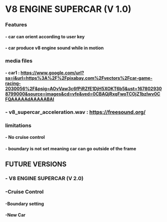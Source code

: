 # V8 ENGINE SUPERCAR (V 1.0)



### Features
####    - car can orient according to user key
####    - car produce v8 engine sound while in motion

### media files
#### - car1 : https://www.google.com/url?sa=i&url=https%3A%2F%2Fpixabay.com%2Fvectors%2Fcar-game-racing-2030056%2F&psig=AOvVaw3c6fPiRZfE1DjH5XOKT6b5&ust=1678029308799000&source=images&cd=vfe&ved=0CBAQjRxqFwoTCOjZ1bzIwv0CFQAAAAAdAAAAABAI
      
###  - v8_supercar_acceleration.wav : https://freesound.org/

### limitations
   
#### - No cruise control
#### - boundary is not set meaning car can go outside of the frame

## FUTURE VERSIONS

###  - V8 ENGINE SUPERCAR (V 2.0)
###         -Cruise Control
####         -Boundary setting
####         -New Car
  
